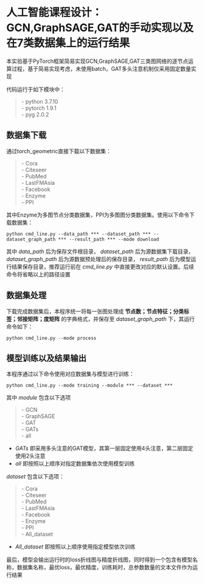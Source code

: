 # 人工智能课程设计：GCN,GraphSAGE,GAT的手动实现以及在7类数据集上的运行结果
本实验基于PyTorch框架简易实现GCN,GraphSAGE,GAT三类图网络的逐节点运算过程，基于简易实现考虑，未使用batch，GAT多头注意机制仅采用固定数量实现

代码运行于如下模块中：
> \- python 3.7.10  
\- pytorch 1.9.1    
\- pyg 2.0.2

## 数据集下载
通过torch_geometric直接下载以下数据集：
> \- Cora   
\- Citeseer  
\- PubMed  
\- LastFMAsia  
\- Facebook  
\- Enzyme  
\- PPI

其中Enzyme为多图节点分类数据集，PPI为多图图分类数据集。使用以下命令下载数据集：
```
python cmd_line.py --data_path *** --dataset_path *** --dataset_graph_path *** --result_path *** --mode download
```
其中 *data_path* 后为保存文件根目录， *dataset_path* 后为源数据集下载目录， *dataset_graph_path* 后为源数据预处理后的保存目录， *result_path* 后为模型运行结果保存目录，推荐运行前在 *cmd_line.py* 中直接更改对应的默认设置。后续命令将省略以上的路径设置 

## 数据集处理
下载完成数据集后，本程序统一将每一张图处理成 **节点数；节点特征；分类标签；邻接矩阵；度矩阵** 的字典格式，并保存至 *dataset_graph_path* 下，其运行命令如下：
```
python cmd_line.py --mode process
```

## 模型训练以及结果输出
本程序通过以下命令使用对应数据集与模型进行训练：
```
python cmd_line.py --mode training --module *** --dataset ***
```
其中 *module* 包含以下选项
> \- GCN  
\- GraphSAGE  
\- GAT  
\- GATs  
\- all

- *GATs* 即采用多头注意的GAT模型，其第一层固定使用4头注意，第二层固定使用2头注意  
- *all* 即按照以上顺序对指定数据集依次使用模型训练

*dataset* 包含以下选项：
> \- Cora  
\- Citeseer  
\- PubMed  
\- LastFMAsia  
\- Facebook  
\- Enzyme  
\- PPI  
\- All_dataset

- *All_dataset* 即按照以上顺序使用指定模型依次训练

最后，模型会输出运行时的loss折线图与精度折线图，同时得到一个包含有模型名称，数据集名称，最优loss，最优精度，训练耗时，总参数数量的文本文件作为运行结果